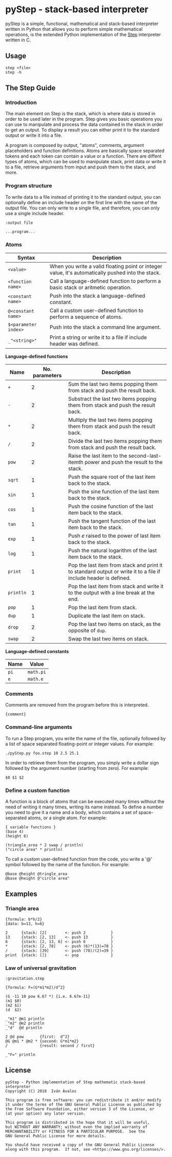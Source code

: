 # pyStep - stack-based interpreter

pyStep is a simple, functional, mathematical and stack-based interpreter written in Python that allows you to perform simple mathematical operations, is the extended Python implementation of the <a href="https://github.com/ivan-avalos/step">Step</a> interpreter written in C.

## Usage

```
step <file>
step -h
```

## The Step Guide

### Introduction

The main element on Step is the stack, which is where data is stored in order to be used later in the program. Step gives you basic operations you can use to manipulate and process the data contained in the stack in order to get an output. To display a result you can either print it to the standard output or write it into a file.

A program is composed by output, "atoms", comments, argument placeholders and function definitions. Atoms are basically space separated tokens and each token can contain a value or a function. There are diffent types of atoms, which can be used to manipulate stack, print data or write it to a file, retrieve arguments from input and push them to the stack, and more.

### Program structure

To write data to a file instead of printing it to the standard output, you can optionally define an include header on the first line with the name of the output file. You can only write to a single file, and therefore, you can only use a single include header.

```
:output file

...program...
```

### Atoms

| Syntax | Description |
|--------|-------------|
| `<value>` | When you write a valid floating point or integer value, it's automatically pushed into the stack. |
| `<function name>` | Call a language-defined function to perform a basic stack or aritmetic operation. |
| `<constant name>` | Push into the stack a language-defined constant. |
| `@<constant name>` | Call a custom user-defined function to perform a sequence of atoms. |
| `$<parameter index>` | Push into the stack a command line argument. |
| `_"<string>"` | Print a string or write it to a file if include header was defined. |

**Language-defined functions**

| Name      | No. parameters | Description |
|-----------|----------------|-------------|
| `+`       | 2              | Sum the last two items popping them from stack and push the result back. |
| `-`       | 2              | Substract the last two items popping them from stack and push the result back. |
| `*`       | 2              | Multiply the last two items popping them from stack and push the result back. |
| `/`       | 2              | Divide the last two items popping them from stack and push the result back. |
| `pow`     | 2              | Raise the last item to the second-last-itemth power and push the result to the stack. |
| `sqrt`    | 1              | Push the square root of the last item back to the stack. |
| `sin`     | 1              | Push the sine function of the last item back to the stack. |
| `cos`     | 1              | Push the cosine function of the last item back to the stack. |
| `tan`     | 1              | Push the tangent function of the last item back to the stack. |
| `exp`     | 1              | Push _e_ raised to the power of last item back to the stack. |
| `log`     | 1              | Push the natural logarithm of the last item back to the stack. |
| `print`   | 1              | Pop the last item from stack and print it to standard output or write it to a file if include header is defined. |
| `println` | 1              | Pop the last item from stack and write it to the output with a line break at the end. |
| `pop`     | 1              | Pop the last item from stack. |
| `dup`     | 1              | Duplicate the last item on stack. |
| `drop`    | 2              | Pop the last two items on stack, as the opposite of `dup`. |
| `swap`    | 2              | Swap the last two items on stack. |

**Language-defined constants**

| Name | Value |
|------|-------|
| `pi` | `math.pi` |
| `e`  | `math.e` |

### Comments

Comments are removed from the program before this is interpreted.

```
{comment}
```

### Command-line arguments

To run a Step program, you write the name of the file, optionally followed by a list of space separated floating-point or integer values. For example:

```
./pyStep.py foo.step 10 2.5 25.1
```

In order to retrieve them from the program, you simply write a dollar sign followed by the argument number (starting from zero). For example:

```
$0 $1 $2
```

### Define a custom function

A function is a block of atoms that can be executed many times without the need of writing it many times, writing its name instead. To define a number you need to give it a name and a body, which contains a set of space-separated atoms, or a single atom. For example:

```
{ variable functions }
(base 4)
(height 6)

(triangle_area * 2 swap / println)
("circle area" * println)
```

To call a custom user-defined function from the code, you write a '@' symbol followed by the name of the function. For example:

```
@base @height @tringle_area
@base @height @"circle area"
```

## Examples

### Triangle area

```
{formula: b*h/2}
{data: b=13, h=6}

2      {stack: [2]        <- push 2           }
13     {stack: [2, 13]    <- push 13          }
6      {stack: [2, 13, 6] <- push 6           }
*      {stack: [2, 78]    <- push (6)*(13)=78 }
/      {stack: [39]       <- push (78)/(2)=39 }
print  {stack: []}        <- pop              }
```

### Law of universal gravitation

```
:gravitation.step

{formula: F=(G*m1*m2)/d^2}

(G -11 10 pow 6.67 *) {i.e. 6.67e-11}
(m1 $0)
(m2 $1)
(d  $2)

_"m1" @m1 println
_"m2" @m2 println
_"d"  @d println

2 @d pow       {first:  d^2}
@G @m1 * @m2 * {second: G*m1*m2}
/              {result: second / first}

_"F=" println
```

## License 

```
pyStep - Python implementation of Step mathematic stack-based interpreter
Copyright (C) 2018  Iván Ávalos 

This program is free software: you can redistribute it and/or modify
it under the terms of the GNU General Public License as published by
the Free Software Foundation, either version 3 of the License, or
(at your option) any later version.

This program is distributed in the hope that it will be useful,
but WITHOUT ANY WARRANTY; without even the implied warranty of
MERCHANTABILITY or FITNESS FOR A PARTICULAR PURPOSE.  See the
GNU General Public License for more details.

You should have received a copy of the GNU General Public License
along with this program.  If not, see <https://www.gnu.org/licenses/>.
```